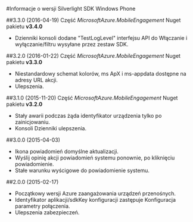 <properties 
    pageTitle="Informacje o wersji Silverlight SDK Windows Phone" 
    description="Azure zaangażowania urządzeń przenośnych — informacje o wersji Silverlight SDK Windows Phone"                     
    services="mobile-engagement" 
    documentationCenter="mobile" 
    authors="piyushjo" 
    manager="dwrede" 
    editor="" />

<tags 
    ms.service="mobile-engagement" 
    ms.workload="mobile" 
    ms.tgt_pltfrm="mobile-windows-phone" 
    ms.devlang="na"
    ms.topic="article" 
    ms.date="08/19/2016" 
    ms.author="piyushjo" />

#<a name="windows-phone-silverlight-sdk-release-notes"></a>Informacje o wersji Silverlight SDK Windows Phone


##<a name="330-04192016"></a>3.3.0 (2016-04-19)
Część *MicrosoftAzure.MobileEngagement* Nuget pakietu **v3.4.0**

-   Dzienniki konsoli dodane "TestLogLevel" interfejsu API do Włączanie i wyłączanie/filtru wysyłane przez zestaw SDK.

##<a name="320-01222016"></a>3.2.0 (2016-01-22)
Część *MicrosoftAzure.MobileEngagement* Nuget pakietu **v3.3.0**

-   Niestandardowy schemat kolorów, ms ApX i ms-appdata dostępne na adresy URL akcji.
-   Ulepszenia.
  
##<a name="310-11202015"></a>3.1.0 (2015-11-20)
Część *MicrosoftAzure.MobileEngagement* Nuget pakietu **v3.2.0**

-   Stały awarii podczas żąda identyfikator urządzenia tylko po zainicjowaniu.
-   Konsoli Dzienniki ulepszenia.

##<a name="300-04032015"></a>3.0.0 (2015-04-03)

-   Ikona powiadomień domyślne aktualizacji.
-   Wyślij opinię akcji powiadomień systemu ponownie, po kliknięciu powiadomienie.
-   Stałe warunku wyścigowe do powiadomienie systemu.

##<a name="200-02172015"></a>2.0.0 (2015-02-17)

-   Początkowy wersji Azure zaangażowania urządzeń przenośnych.
-   Identyfikator aplikacji/sdkKey konfiguracji zastępuje Konfiguracja parametry połączenia.
-   Ulepszenia zabezpieczeń.
 
